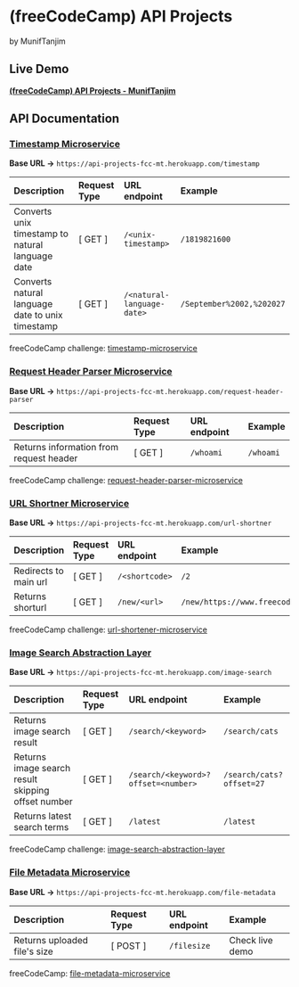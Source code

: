 # (freeCodeCamp) API Projects
by MunifTanjim

## Live Demo
__[(freeCodeCamp) API Projects - MunifTanjim](https://api-projects-fcc-mt.herokuapp.com/)__

## API Documentation

### [Timestamp Microservice](https://api-projects-fcc-mt.herokuapp.com/timestamp)

__Base URL ->__ `https://api-projects-fcc-mt.herokuapp.com/timestamp`

| Description | Request Type | URL endpoint | Example |
| :--- | :--- | :--- | :--- |
| Converts unix timestamp to natural language date | [ GET ] | `/<unix-timestamp>` | `/1819821600` |
| Converts natural language date to unix timestamp | [ GET ] | `/<natural-language-date>` | `/September%2002,%202027` |

 freeCodeCamp challenge: [timestamp-microservice](https://www.freecodecamp.com/challenges/timestamp-microservice)

### [Request Header Parser Microservice](https://api-projects-fcc-mt.herokuapp.com/request-header-parser)

__Base URL ->__ `https://api-projects-fcc-mt.herokuapp.com/request-header-parser`

| Description | Request Type | URL endpoint | Example |
| :--- | :--- | :--- | :--- |
| Returns information from request header |[ GET ] | `/whoami` | `/whoami` |

freeCodeCamp challenge: [request-header-parser-microservice](https://www.freecodecamp.com/challenges/request-header-parser-microservice)

### [URL Shortner Microservice](https://api-projects-fcc-mt.herokuapp.com/url-shortner)

__Base URL ->__ `https://api-projects-fcc-mt.herokuapp.com/url-shortner`

| Description | Request Type | URL endpoint | Example |
| :--- | :--- | :--- | :--- |
| Redirects to main url | [ GET ] | `/<shortcode>` | `/2` |
| Returns shorturl | [ GET ] | `/new/<url>` | `/new/https://www.freecodecamp.com` |

freeCodeCamp challenge: [url-shortener-microservice](https://www.freecodecamp.com/challenges/url-shortener-microservice)

### [Image Search Abstraction Layer](https://api-projects-fcc-mt.herokuapp.com/image-search)

__Base URL ->__ `https://api-projects-fcc-mt.herokuapp.com/image-search`

| Description | Request Type | URL endpoint | Example |
| :--- | :--- | :--- | :--- |
| Returns image search result | [ GET ] | `/search/<keyword>` | `/search/cats` |
| Returns image search result skipping offset number | [ GET ] | `/search/<keyword>?offset=<number>` | `/search/cats?offset=27` |
| Returns latest search terms | [ GET ] | `/latest` | `/latest` |

freeCodeCamp challenge: [image-search-abstraction-layer](https://www.freecodecamp.com/challenges/image-search-abstraction-layer)

### [File Metadata Microservice](https://api-projects-fcc-mt.herokuapp.com/file-metadata)

__Base URL ->__ `https://api-projects-fcc-mt.herokuapp.com/file-metadata`

| Description | Request Type | URL endpoint | Example |
| :--- | :--- | :--- | :--- |
| Returns uploaded file's size | [ POST ] | `/filesize` | Check live demo |

freeCodeCamp: [file-metadata-microservice](https://www.freecodecamp.com/challenges/file-metadata-microservice)
